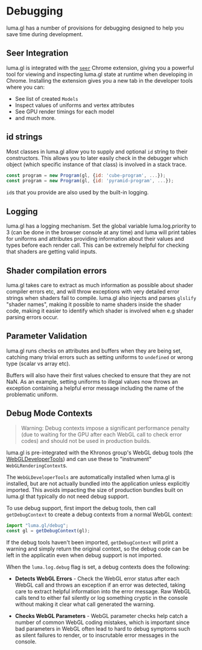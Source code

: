 # Debugging

luma.gl has a number of provisions for debugging designed to help you save time during development.


## Seer Integration

luma.gl is integrated with the [`seer`](https://chrome.google.com/webstore/detail/seer/eogckabefmgphfgngjdmmlfbddmonfdh) Chrome extension, giving you a powerful tool for viewing and inspecting luma.gl state at runtime when developing in Chrome. Installing the extension gives you a new tab in the developer tools where you can:

* See list of created `Models`
* Inspect values of uniforms and vertex attributes
* See GPU render timings for each model
* and much more.


## id strings

Most classes in luma.gl allow you to supply and optional `id` string to their constructors. This allows you to later easily check in the debugger which object (which specific instance of that class) is involved in a stack trace.

```js
const program = new Program(gl, {id: 'cube-program', ...});
const program = new Program(gl, {id: 'pyramid-program', ...});
```

`id`s that you provide are also used by the built-in logging.


## Logging

luma.gl has a logging mechanism. Set the global variable luma.log.priority to 3 (can be done in the browser console at any time) and luma will print tables for uniforms and attributes providing information about their values and types before each render call. This can be extremely helpful for checking that shaders are getting valid inputs.


## Shader compilation errors

luma.gl takes care to extract as much information as possible about shader compiler errors etc, and will throw exceptions with very detailed error strings when shaders fail to compile. luma.gl also injects and parses `glslify` "shader names", making it possible to name shaders inside the shader code, making it easier to identify which shader is involved when e.g shader parsing errors occur.


## Parameter Validation

luma.gl runs checks on attributes and buffers when they are being set, catching many trivial errors such as setting uniforms to `undefined` or wrong type (scalar vs array etc).

Buffers will also have their first values checked to ensure that they are not NaN. As an example, setting uniforms to illegal values now throws an exception containing a helpful error message including the name of the problematic uniform.


## Debug Mode Contexts

> Warning: Debug contexts impose a significant performance penalty (due to waiting for the GPU after each WebGL call to check error codes) and should not be used in production builds.

luma.gl is pre-integrated with the Khronos group's WebGL debug tools (the [WebGLDeveloperTools](https://github.com/KhronosGroup/WebGLDeveloperTools)) and can use these to "instrument" `WebGLRenderingContext`s.

The `WebGLDeveloperTools` are automatically installed when luma.gl is installed, but are not actually bundled into the application unless explicitly imported. This avoids impacting the size of production bundles built on luma.gl that typically do not need debug support.

To use debug support, first import the debug tools, then call `getDebugContext` to create a debug contexts from a normal WebGL context:

```js
import "luma.gl/debug";
const gl = getDebugContext(gl);
```

If the debug tools haven't been imported, `getDebugContext` will print a warning and simply return the original context, so the debug code can be left in the applicatin even when debug support is not imported.

When the `luma.log.debug` flag is set, a debug contexts does the following:

* **Detects WebGL Errors** - Check the WebGL error status after each WebGL call and throws an exception if an error was detected, taking care to extract helpful information into the error message. Raw WebGL calls tend to either fail silently or log something cryptic in the console without making it clear what call generated the warning.

* **Checks WebGL Parameters** - WebGL parameter checks help catch a number of common WebGL coding mistakes, which is important since bad parameters in WebGL often lead to hard to debug symptoms such as silent failures to render, or to inscrutable error messages in the console.




